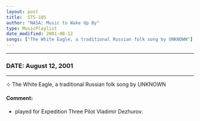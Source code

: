 ```yaml
---
layout: post
title:  STS-105
author: "NASA: Music to Wake Up By"
type: MusicPlaylist
date_modified: 2001-08-12
songs: ["The White Eagle, a traditional Russian folk song by UNKNOWN"]
---
```


----
### DATE: August 12, 2001
----
⊹ The White Eagle, a traditional Russian folk song by UNKNOWN

#### Comment:
* played for Expedition Three Pilot Vladimir Dezhurov.



<br/>
<center>
	<a target="_blank"
	   href="https://twitter.com/intent/tweet?hashtags=Space,NASA,Playlist,NASAWakeupCalls,SpaceProgram&text={{ page.author}}, '{{ page.songs.first }}' {{ page.title }}, {{ page.date | date: '%B %d, %Y' }}. {{ site.url }}{{ page.url }}&via=nasawakeupcalls"><i class="fab fa-twitter" alt="Tweet this page" style="font-size: 1.3em;"></i></a>
	&nbsp; 	<i class="fas fa-user-astronaut" style="font-size: 1.5em;"></i> &nbsp;
    <a type="amzn" search="'The White Eagle, a traditional Russian folk song by UNKNOWN'" category="popular music">
    <i class="fab fa-amazon" style="font-size: 1.3em;"></i></a>
</center>
